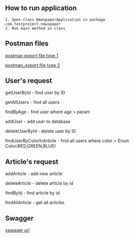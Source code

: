    ## How to run application
    1. Open class NewspaperApplication in package com.testproject.newspaper
    2. Run main method in class
    
   
   ## Postman files
   [postman export file type 1](newspaper.postman_collection_v1)
   
   [postman_export file type 2](newspaper.postman_collection_v2)
   
   ## User's request
   getUserById - find user by ID
   
   getAllUsers - find all users
   
   findByAge - find user where age > param
   
   addUser  - add user to database
   
   deleteUserById - delete user by ID
   
   findUserByColorInArticle - find all users where color =  Enum Color(RED,GREEN,BLUE)
   
   ## Article's request
   addArticle - add new article
   
   deleteArticle - delete article by id
   
   findById - find article by id
   
   findAllArticle - get all articles
   
   ## Swagger 
   [swagger url](http://localhost:8080/swagger-ui.html)
   
